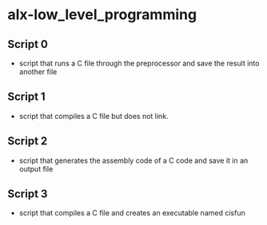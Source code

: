 # alx-low_level_programming

## Script 0
- script that runs a C file through the preprocessor and save the result into another file

## Script 1
-  script that compiles a C file but does not link.

## Script 2
- script that generates the assembly code of a C code and save it in an output file

## Script 3
- script that compiles a C file and creates an executable named cisfun
